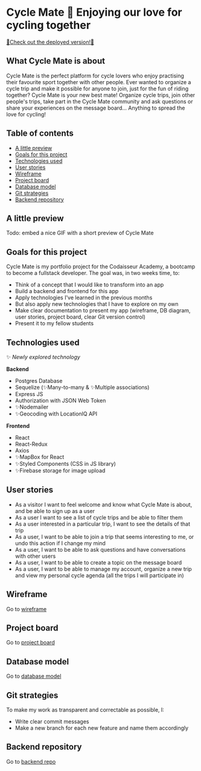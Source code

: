 # Cycle Mate 🚴 Enjoying our love for cycling together 

[🚀Check out the deployed version!🚀](https://cyclemate.netlify.app/)

## What Cycle Mate is about

Cycle Mate is the perfect platform for cycle lovers who enjoy practising their favourite sport together with other people. Ever wanted to organize a cycle trip and make it possible for anyone to join, just for the fun of riding together? Cycle Mate is your new best mate! Organize cycle trips, join other people's trips, take part in the Cycle Mate community and ask questions or share your experiences on the message board... Anything to spread the love for cycling!

## Table of contents

- [A little preview](#A-little-preview)
- [Goals for this project](#Goals-for-this-project)
- [Technologies used](#Technologies-used)
- [User stories](#User-stories)
- [Wireframe](#Wireframe)
- [Project board](#Project-board)
- [Database model](#Database-model)
- [Git strategies](#Git-strategies)
- [Backend repository](#Backend-repository)

## A little preview
Todo: embed a nice GIF with a short preview of Cycle Mate

## Goals for this project
Cycle Mate is my portfolio project for the Codaisseur Academy, a bootcamp to become a fullstack developer. 
The goal was, in two weeks time, to: 
- Think of a concept that I would like to transform into an app
- Build a backend and frontend for this app 
- Apply technologies I've learned in the previous months
- But also apply new technologies that I have to explore on my own
- Make clear documentation to present my app (wireframe, DB diagram, user stories, project board, clear Git version control)
- Present it to my fellow students

## Technologies used
✨ _Newly explored technology_

**Backend**
- Postgres Database
- Sequelize (✨Many-to-many & ✨Multiple associations)
- Express JS
- Authorization with JSON Web Token
- ✨Nodemailer
- ✨Geocoding with LocationIQ API

**Frontend**
- React
- React-Redux
- Axios
- ✨MapBox for React 
- ✨Styled Components (CSS in JS library)
- ✨Firebase storage for image upload

## User stories
- As a visitor I want to feel welcome and know what Cycle Mate is about, and be able to sign up as a user
- As a user I want to see a list of cycle trips and be able to filter them
- As a user interested in a particular trip, I want to see the details of that trip
- As a user, I want to be able to join a trip that seems interesting to me, or undo this action if I change my mind
- As a user, I want to be able to ask questions and have conversations with other users
- As a user, I want to be able to create a topic on the message board
- As a user, I want to be able to manage my account, organize a new trip and view my personal cycle agenda (all the trips I will participate in)

## Wireframe
Go to [wireframe](Wireframe.png)

## Project board
Go to [project board](https://github.com/users/grakify90/projects/2)

## Database model
Go to [database model](https://github.com/grakify90/Portfolio_project_backend/blob/development/DataBase-diagram.svg)

## Git strategies
To make my work as transparent and correctable as possible, I:
- Write clear commit messages
- Make a new branch for each new feature and name them accordingly

## Backend repository
Go to [backend repo](https://github.com/grakify90/Cycle_Mate_back)


